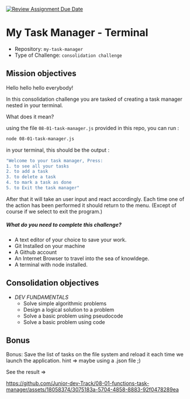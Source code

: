 [![Review Assignment Due Date](https://classroom.github.com/assets/deadline-readme-button-24ddc0f5d75046c5622901739e7c5dd533143b0c8e959d652212380cedb1ea36.svg)](https://classroom.github.com/a/QLJJmTba)
# My Task Manager - Terminal
- Repository: `my-task-manager`
- Type of Challenge: `consolidation challenge`

## Mission objectives

Hello hello hello everybody!

In this consolidation challenge you are tasked of creating a task manager nested in your terminal.

What does it mean?

using the file `08-01-task-manager.js` provided in this repo,
you can run  :

```bash
node 08-01-task-manager.js
```

in your terminal, this should be the output :
```bash
"Welcome to your task manager, Press:
1. to see all your tasks
2. to add a task
3. to delete a task
4. to mark a task as done
5. to Exit the task manager"
```
After that it will take an user input and react accordingly.
Each time one of the action has been performed it should return to the menu. (Except of course if we select to exit the program.)

##### What do you need to complete this challenge?

- A text editor of your choice to save your work.
- Git Installed on your machine
- A Github account
- An Internet Browser to travel into the sea of knowldege.
- A terminal with node installed.


## Consolidation objectives
- *DEV FUNDAMENTALS*
    - Solve simple algorithmic problems
    - Design a logical solution to a problem
    - Solve a basic problem using pseudocode
    - Solve a basic problem using code


## Bonus

Bonus: Save the list of tasks on the file system and reload it each time we launch the application.
hint => maybe using a .json file ;)


See the result => 



https://github.com/Junior-dev-Track/08-01-functions-task-manager/assets/18058374/3075183a-5704-4858-8883-92f0478289ea

